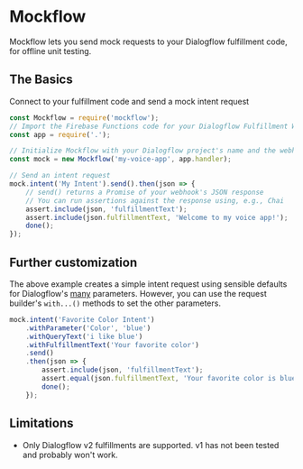 # Mockflow
Mockflow lets you send mock requests to your Dialogflow fulfillment code, for offline unit testing.

## The Basics
Connect to your fulfillment code and send a mock intent request
```javascript
const Mockflow = require('mockflow');
// Import the Firebase Functions code for your Dialogflow Fulfillment Webhook
const app = require('.');

// Initialize Mockflow with your Dialogflow project's name and the webhook handler
const mock = new Mockflow('my-voice-app', app.handler);

// Send an intent request
mock.intent('My Intent').send().then(json => {
    // send() returns a Promise of your webhook's JSON response
    // You can run assertions against the response using, e.g., Chai
    assert.include(json, 'fulfillmentText');
    assert.include(json.fulfillmentText, 'Welcome to my voice app!');
    done();
});
```

## Further customization
The above example creates a simple intent request using sensible defaults for Dialogflow's [many](https://dialogflow.com/docs/fulfillment#request) parameters. However, you can use the request builder's `with...()` methods to set the other parameters.
```javascript
mock.intent('Favorite Color Intent')
    .withParameter('Color', 'blue')
    .withQueryText('i like blue')
    .withFulfillmentText('Your favorite color')
    .send()
    .then(json => {
        assert.include(json, 'fulfillmentText');
        assert.equal(json.fulfillmentText, 'Your favorite color is blue!');
        done();
    });
```

## Limitations
* Only Dialogflow v2 fulfillments are supported. v1 has not been tested and probably won't work.